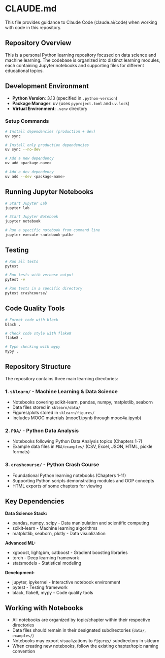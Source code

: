 # CLAUDE.md

This file provides guidance to Claude Code (claude.ai/code) when working with code in this repository.

## Repository Overview

This is a personal Python learning repository focused on data science and machine learning. The codebase is organized into distinct learning modules, each containing Jupyter notebooks and supporting files for different educational topics.

## Development Environment

- **Python Version**: 3.13 (specified in `.python-version`)
- **Package Manager**: uv (uses `pyproject.toml` and `uv.lock`)
- **Virtual Environment**: `.venv` directory

### Setup Commands

```bash
# Install dependencies (production + dev)
uv sync

# Install only production dependencies
uv sync --no-dev

# Add a new dependency
uv add <package-name>

# Add a dev dependency
uv add --dev <package-name>
```

## Running Jupyter Notebooks

```bash
# Start Jupyter Lab
jupyter lab

# Start Jupyter Notebook
jupyter notebook

# Run a specific notebook from command line
jupyter execute <notebook-path>
```

## Testing

```bash
# Run all tests
pytest

# Run tests with verbose output
pytest -v

# Run tests in a specific directory
pytest crashcourse/
```

## Code Quality Tools

```bash
# Format code with black
black .

# Check code style with flake8
flake8 .

# Type checking with mypy
mypy .
```

## Repository Structure

The repository contains three main learning directories:

### 1. `sklearn/` - Machine Learning & Data Science
- Notebooks covering scikit-learn, pandas, numpy, matplotlib, seaborn
- Data files stored in `sklearn/data/`
- Figures/plots stored in `sklearn/figures/`
- Includes MOOC materials (mooc1.ipynb through mooc4a.ipynb)

### 2. `PDA/` - Python Data Analysis
- Notebooks following Python Data Analysis topics (Chapters 1-7)
- Example data files in `PDA/examples/` (CSV, Excel, JSON, HTML, pickle formats)

### 3. `crashcourse/` - Python Crash Course
- Foundational Python learning notebooks (Chapters 1-11)
- Supporting Python scripts demonstrating modules and OOP concepts
- HTML exports of some chapters for viewing

## Key Dependencies

**Data Science Stack:**
- pandas, numpy, scipy - Data manipulation and scientific computing
- scikit-learn - Machine learning algorithms
- matplotlib, seaborn, plotly - Data visualization

**Advanced ML:**
- xgboost, lightgbm, catboost - Gradient boosting libraries
- torch - Deep learning framework
- statsmodels - Statistical modeling

**Development:**
- jupyter, ipykernel - Interactive notebook environment
- pytest - Testing framework
- black, flake8, mypy - Code quality tools

## Working with Notebooks

- All notebooks are organized by topic/chapter within their respective directories
- Data files should remain in their designated subdirectories (`data/`, `examples/`)
- Notebooks may export visualizations to `figures/` subdirectory in sklearn
- When creating new notebooks, follow the existing chapter/topic naming convention
